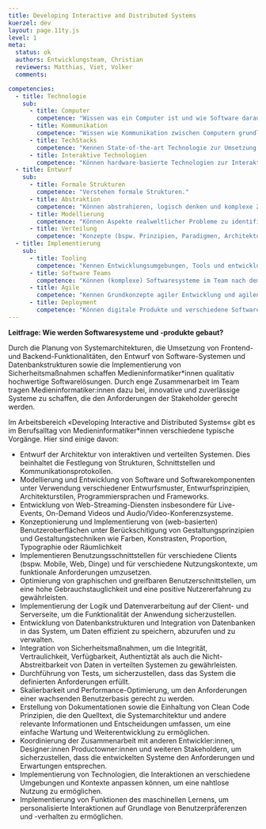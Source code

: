 ```yaml
---
title: Developing Interactive and Distributed Systems
kuerzel: dev
layout: page.11ty.js
level: 1
meta:
  status: ok
  authors: Entwicklungsteam, Christian
  reviewers: Matthias, Viet, Volker
  comments:

competencies:
  - title: Technologie
    sub:
      - title: Computer
        competence: "Wissen was ein Computer ist und wie Software darauf ausgeführt als auch optimiert wird."
      - title: Kommunikation
        competence: "Wissen wie Kommunikation zwischen Computern grundlegend und für verschiedene Anwendungen realisiert wird (bspw. TCP/IP, REST, req/res, pub/sub und Protokolle wie HTTP, Websockets, GraphQL, gRPC, WebRTC, HLS, MPEG-DASH, RTMP, MQTT)."
      - title: TechStacks
        competence: "Kennen State-of-the-art Technologie zur Umsetzung von software-basierten Anwendungen (insb. in den Bereichen Web, Mobile, IoT, AR/VR, AI), können konkurrierende alternative Technologien auswählen und evaluieren, sich neue technologische Möglichkeiten erschließen, diese bewerten, nutzen, und integrieren sowie zukunftsorientiert neue Möglichkeiten screenen."
      - title: Interaktive Technologien
        competence: "Können hardware-basierte Technologien zur Interaktion mit Computern in verschiedenen Modalitäten einsetzen (bspw. sprachbasierte Interaktion, Tangible Computing, Physical Computing, Sensoren und Aktoren)."
  - title: Entwurf
    sub:
      - title: Formale Strukturen
        competence: "Verstehen formale Strukturen."
      - title: Abstraktion
        competence: "Können abstrahieren, logisch denken und komplexe Zusammenhänge verstehen."
      - title: Modellierung
        competence: "Können Aspekte realweltlicher Probleme zu identifizieren, die für eine informatische Modellierung geeignet sind, algorithmische Lösungen für diese (Teil-)Probleme bewerten und selbst so zu entwickeln, dass diese Lösungen mit einem Computer operationalisiert werden können."
      - title: Verteilung
        competence: "Konzepte (bspw. Prinzipien, Paradigmen, Architekturen, Pattern) für die web-basierte Verteilung von Komponenten (bspw. Frontend/Clients/Apps, Backend/Server/Middlebox/Cloud) für verteilte interaktive Anwendungen kennen und umsetzen können."
  - title: Implementierung
    sub:
      - title: Tooling
        competence: "Kennen Entwicklungsumgebungen, Tools und entwicklungsnahe Prozesse und diese praktisch nutzen (insb. IDE, Compiler, Linker, Libraries, Debugging, Unit-Testing, Repositories für eigenen Code / git, Build Tools, Paketmanager, SAST, DAST, Fuzzing)."
      - title: Software Teams
        competence: "Können (komplexe) Softwaresysteme im Team nach dem DevOps- bzw. DevSecOps-Ansatz entwickeln."
      - title: Agile
        competence: "Kennen Grundkonzepte agiler Entwicklung und agilen Arbeitens wie iterative und inkrementelle Entwicklung, selbstorganisierte Teams, Transparente Kommunikation, Scrum, Kanban etc. und können diese in Projekten anwenden."
      - title: Deployment
        competence: "Können digitale Produkte und verschiedene Software-Artefakte zur Evaluation und zur Nutzung auf typischen Distributionswegen (bspw. Clickdummy, Web-Deployment, App Store) für verschiedene Zielgruppen bereit stellen (lauffähig, sicher und gebrauchstauglich)."
---
```


**Leitfrage: Wie werden Softwaresysteme und -produkte gebaut?**

Durch die Planung von Systemarchitekturen, die Umsetzung von Frontend- und Backend-Funktionalitäten, den Entwurf von Software-Systemen und Datenbankstrukturen sowie die Implementierung von Sicherheitsmaßnahmen schaffen Medieninformatiker\*innen qualitativ hochwertige Softwarelösungen. Durch enge Zusammenarbeit im Team tragen Medieninformatiker:innen dazu bei, innovative und zuverlässige Systeme zu schaffen, die den Anforderungen der Stakeholder gerecht werden.

Im Arbeitsbereich «Developing Interactive and Distributed Systems« gibt es im Berufsalltag von Medieninformatiker\*innen verschiedene typische Vorgänge. Hier sind einige davon:

- Entwurf der Architektur von interaktiven und verteilten Systemen. Dies beinhaltet die Festlegung von Strukturen, Schnittstellen und Kommunikationsprotokollen.
- Modellierung und Entwicklung von Software und Softwarekomponenten unter Verwendung verschiedener Entwurfsmuster, Entwurfsprinzipien, Architekturstilen, Programmiersprachen und Frameworks.
- Entwicklung von Web-Streaming-Diensten insbesondere für Live-Events, On-Demand Videos und Audio/Video-Konferenzsysteme.
- Konzeptionierung und Implementierung von (web-basierten) Benutzeroberflächen unter Berückschitigung von Gestaltungsprinzipien und Gestaltungstechniken wie Farben, Konstrasten, Proportion, Typographie oder Räumlichkeit
- Implementieren Benutzungsschnittstellen für verschiedene Clients (bspw. Mobile, Web, Dinge) und für verschiedene Nutzungskontexte, um funktionale Anforderungen umzusetzen.
- Optimierung von graphischen und greifbaren Benutzerschnittstellen, um eine hohe Gebrauchstauglichkeit und eine positive Nutzererfahrung zu gewährleisten.
- Implementierung der Logik und Datenverarbeitung auf der Client- und Serverseite, um die Funktionalität der Anwendung sicherzustellen.
- Entwicklung von Datenbankstrukturen und Integration von Datenbanken in das System, um Daten effizient zu speichern, abzurufen und zu verwalten.
- Integration von Sicherheitsmaßnahmen, um die Integrität, Vertraulichkeit, Verfügbarkeit, Authentiztät als auch die Nicht-Abstreitbarkeit von Daten in verteilten Systemen zu gewährleisten.
- Durchführung von Tests, um sicherzustellen, dass das System die definierten Anforderungen erfüllt.
- Skalierbarkeit und Performance-Optimierung, um den Anforderungen einer wachsenden Benutzerbasis gerecht zu werden.
- Erstellung von Dokumentationen sowie die Einhaltung von Clean Code Prinzipien, die den Quelltext, die Systemarchitektur und andere relevante Informationen und Entscheidungen umfassen, um eine einfache Wartung und Weiterentwicklung zu ermöglichen.
- Koordinierung der Zusammenarbeit mit anderen Entwickler:innen, Designer:innen Productowner:innen und weiteren Stakeholdern, um sicherzustellen, dass die entwickelten Systeme den Anforderungen und Erwartungen entsprechen.
- Implementierung von Technologien, die Interaktionen an verschiedene Umgebungen und Kontexte anpassen können, um eine nahtlose Nutzung zu ermöglichen.
- Implementierung von Funktionen des maschinellen Lernens, um personalisierte Interaktionen auf Grundlage von Benutzerpräferenzen und -verhalten zu ermöglichen. 